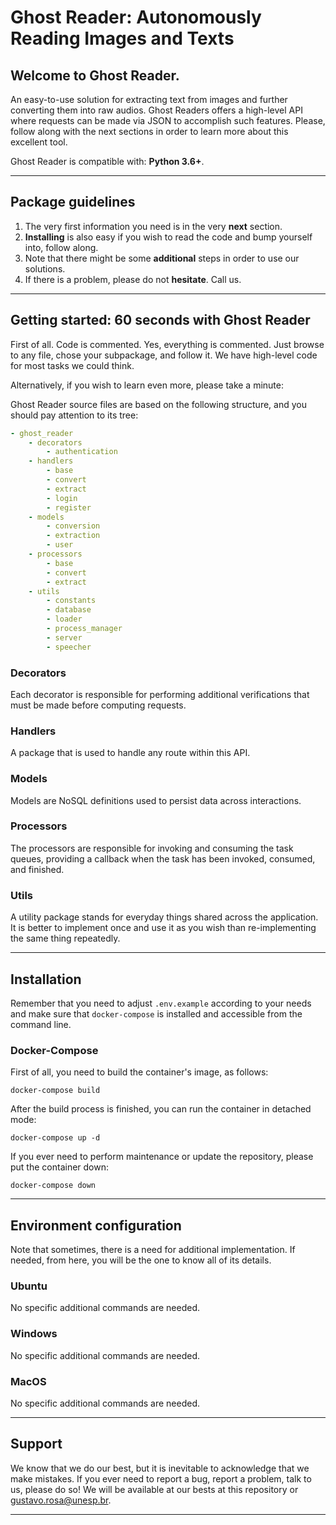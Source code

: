 # Ghost Reader: Autonomously Reading Images and Texts

## Welcome to Ghost Reader.

An easy-to-use solution for extracting text from images and further converting them into raw audios. Ghost Readers offers a high-level API where requests can be made via JSON to accomplish such features. Please, follow along with the next sections in order to learn more about this excellent tool.

Ghost Reader is compatible with: **Python 3.6+**.

---

## Package guidelines

1. The very first information you need is in the very **next** section.
2. **Installing** is also easy if you wish to read the code and bump yourself into, follow along.
3. Note that there might be some **additional** steps in order to use our solutions.
4. If there is a problem, please do not **hesitate**. Call us.

---

## Getting started: 60 seconds with Ghost Reader

First of all. Code is commented. Yes, everything is commented. Just browse to any file, chose your subpackage, and follow it. We have high-level code for most tasks we could think.

Alternatively, if you wish to learn even more, please take a minute:

Ghost Reader source files are based on the following structure, and you should pay attention to its tree:

```yaml
- ghost_reader
    - decorators
        - authentication
    - handlers
        - base
        - convert
        - extract
        - login
        - register
    - models
        - conversion
        - extraction
        - user
    - processors
        - base
        - convert
        - extract
    - utils
        - constants
        - database
        - loader
        - process_manager
        - server
        - speecher
```

### Decorators

Each decorator is responsible for performing additional verifications that must be made before computing requests.

### Handlers

A package that is used to handle any route within this API.

### Models

Models are NoSQL definitions used to persist data across interactions.

### Processors

The processors are responsible for invoking and consuming the task queues, providing a callback when the task has been invoked, consumed, and finished.

### Utils

A utility package stands for everyday things shared across the application. It is better to implement once and use it as you wish than re-implementing the same thing repeatedly.

---

## Installation

Remember that you need to adjust `.env.example` according to your needs and make sure that `docker-compose` is installed and accessible from the command line.

### Docker-Compose

First of all, you need to build the container's image, as follows:

```
docker-compose build
```

After the build process is finished, you can run the container in detached mode:

```
docker-compose up -d
```

If you ever need to perform maintenance or update the repository, please put the container down:

```
docker-compose down
```

---

## Environment configuration

Note that sometimes, there is a need for additional implementation. If needed, from here, you will be the one to know all of its details.

### Ubuntu

No specific additional commands are needed.

### Windows

No specific additional commands are needed.

### MacOS

No specific additional commands are needed.

---

## Support

We know that we do our best, but it is inevitable to acknowledge that we make mistakes. If you ever need to report a bug, report a problem, talk to us, please do so! We will be available at our bests at this repository or gustavo.rosa@unesp.br.

---
